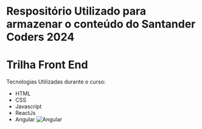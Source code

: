 # Respositório Utilizado para armazenar o conteúdo do Santander Coders 2024

# Trilha Front End
Tecnologias Utilizadas durante o curso:
- HTML
- CSS
- Javascript
- ReactJs 
- Angular ![Angular](https://img.shields.io/badge/Angular-DD0031?style=for-the-badge&logo=angular&logoColor=white)
